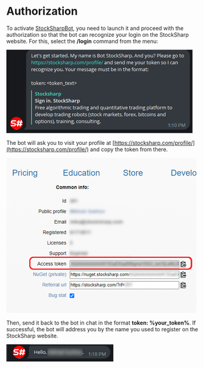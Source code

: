 # Authorization

To activate [StockSharpBot](https://t.me/StockSharpBot), you need to launch it and proceed with the authorization so that the bot can recognize your login on the StockSharp website. For this, select the **/login** command from the menu:

![TelegramActivating](../images/TelegramActivating.png)

The bot will ask you to visit your profile at [https://stocksharp.com/profile/](https://stocksharp.com/profile/) and copy the token from there.

![Profile](../images/Profile.png)

Then, send it back to the bot in chat in the format **token: %your_token%**. If successful, the bot will address you by the name you used to register on the StockSharp website.

![TelegramActivated](../images/TelegramActivated.png)